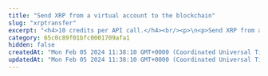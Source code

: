 ```yaml
---
title: "Send XRP from a virtual account to the blockchain"
slug: "xrptransfer"
excerpt: "<h4>10 credits per API call.</h4><br/><p>\n<p>Send XRP from a virtual account to the blockchain. This will create Tatum internal withdrawal request with ID. When every system works as expected, withdrawal request is marked as complete and transaction id is assigned to it.\n<ul>\n<li>If XRP server connection is unavailable, withdrawal request is cancelled.</li>\n<li>If blockchain transfer is successful, but is it not possible to reach Tatum, transaction id of blockchain transaction is returned and withdrawal request must be\ncompleted manually, otherwise all other withdrawals will be pending.</li>\n</ul>\nIt is possible to perform ledger to blockchain transaction for ledger accounts without blockchain address assigned to them.<br/>\nThis operation needs the private key of the blockchain address. Every time the funds are transferred, the transaction must be signed with the corresponding private key.\nNo one should ever send it's own private keys to the internet because there is a strong possibility of stealing keys and losing funds. In this method, it is possible to enter privateKey\nor signatureId. PrivateKey should be used only for quick development on testnet versions of blockchain when there is no risk of losing funds. In production,\n<a href=\"https://github.com/tatumio/tatum-kms\" target=\"_blank\">Tatum KMS</a> should be used for the highest security standards, and signatureId should be present in the request.\nAlternatively, using the Tatum client library for supported languages.\n</p>"
category: 65c0c89f01bfc0001709afa1
hidden: false
createdAt: "Mon Feb 05 2024 11:38:10 GMT+0000 (Coordinated Universal Time)"
updatedAt: "Mon Feb 05 2024 11:38:10 GMT+0000 (Coordinated Universal Time)"
---
```

